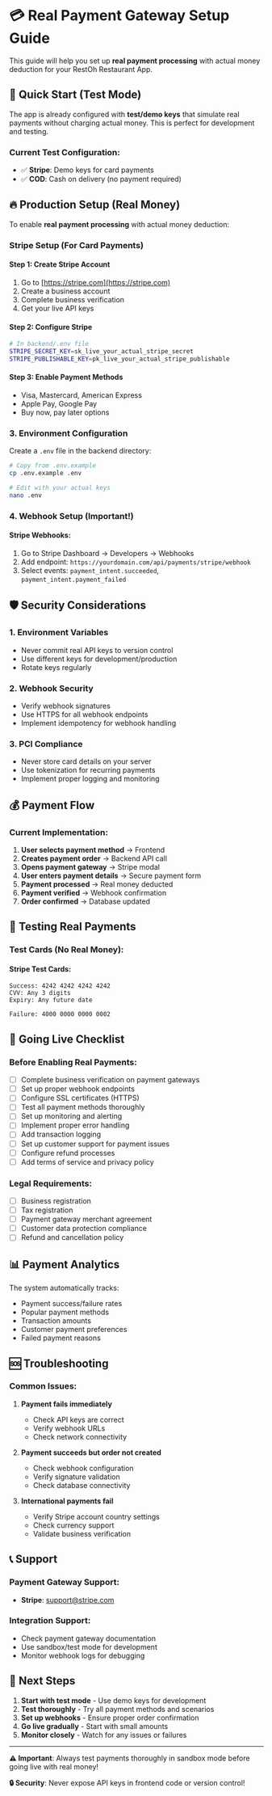 # 💳 Real Payment Gateway Setup Guide

This guide will help you set up **real payment processing** with actual money deduction for your RestOh Restaurant App.

## 🚀 Quick Start (Test Mode)

The app is already configured with **test/demo keys** that simulate real payments without charging actual money. This is perfect for development and testing.

### Current Test Configuration:
- ✅ **Stripe**: Demo keys for card payments
- ✅ **COD**: Cash on delivery (no payment required)

## 🔥 Production Setup (Real Money)

To enable **real payment processing** with actual money deduction:

### Stripe Setup (For Card Payments)

#### Step 1: Create Stripe Account
1. Go to [https://stripe.com](https://stripe.com)
2. Create a business account
3. Complete business verification
4. Get your live API keys

#### Step 2: Configure Stripe
```bash
# In backend/.env file
STRIPE_SECRET_KEY=sk_live_your_actual_stripe_secret
STRIPE_PUBLISHABLE_KEY=pk_live_your_actual_stripe_publishable
```

#### Step 3: Enable Payment Methods
- Visa, Mastercard, American Express
- Apple Pay, Google Pay
- Buy now, pay later options

### 3. Environment Configuration

Create a `.env` file in the backend directory:

```bash
# Copy from .env.example
cp .env.example .env

# Edit with your actual keys
nano .env
```

### 4. Webhook Setup (Important!)

#### Stripe Webhooks:
1. Go to Stripe Dashboard → Developers → Webhooks
2. Add endpoint: `https://yourdomain.com/api/payments/stripe/webhook`
3. Select events: `payment_intent.succeeded`, `payment_intent.payment_failed`

## 🛡️ Security Considerations

### 1. Environment Variables
- Never commit real API keys to version control
- Use different keys for development/production
- Rotate keys regularly

### 2. Webhook Security
- Verify webhook signatures
- Use HTTPS for all webhook endpoints
- Implement idempotency for webhook handling

### 3. PCI Compliance
- Never store card details on your server
- Use tokenization for recurring payments
- Implement proper logging and monitoring

## 💰 Payment Flow

### Current Implementation:

1. **User selects payment method** → Frontend
2. **Creates payment order** → Backend API call
3. **Opens payment gateway** → Stripe modal
4. **User enters payment details** → Secure payment form
5. **Payment processed** → Real money deducted
6. **Payment verified** → Webhook confirmation
7. **Order confirmed** → Database updated

## 🧪 Testing Real Payments

### Test Cards (No Real Money):

#### Stripe Test Cards:
```
Success: 4242 4242 4242 4242
CVV: Any 3 digits
Expiry: Any future date

Failure: 4000 0000 0000 0002
```

## 🚀 Going Live Checklist

### Before Enabling Real Payments:

- [ ] Complete business verification on payment gateways
- [ ] Set up proper webhook endpoints
- [ ] Configure SSL certificates (HTTPS)
- [ ] Test all payment methods thoroughly
- [ ] Set up monitoring and alerting
- [ ] Implement proper error handling
- [ ] Add transaction logging
- [ ] Set up customer support for payment issues
- [ ] Configure refund processes
- [ ] Add terms of service and privacy policy

### Legal Requirements:

- [ ] Business registration
- [ ] Tax registration
- [ ] Payment gateway merchant agreement
- [ ] Customer data protection compliance
- [ ] Refund and cancellation policy

## 📊 Payment Analytics

The system automatically tracks:
- Payment success/failure rates
- Popular payment methods
- Transaction amounts
- Customer payment preferences
- Failed payment reasons

## 🆘 Troubleshooting

### Common Issues:

1. **Payment fails immediately**
   - Check API keys are correct
   - Verify webhook URLs
   - Check network connectivity

2. **Payment succeeds but order not created**
   - Check webhook configuration
   - Verify signature validation
   - Check database connectivity

3. **International payments fail**
   - Verify Stripe account country settings
   - Check currency support
   - Validate business verification

## 📞 Support

### Payment Gateway Support:
- **Stripe**: support@stripe.com

### Integration Support:
- Check payment gateway documentation
- Use sandbox/test mode for development
- Monitor webhook logs for debugging

## 🎯 Next Steps

1. **Start with test mode** - Use demo keys for development
2. **Test thoroughly** - Try all payment methods and scenarios  
3. **Set up webhooks** - Ensure proper order confirmation
4. **Go live gradually** - Start with small amounts
5. **Monitor closely** - Watch for any issues or failures

---

**⚠️ Important**: Always test payments thoroughly in sandbox mode before going live with real money!

**🔒 Security**: Never expose API keys in frontend code or version control!